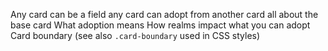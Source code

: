 Any card can be a field
any card can adopt from another card
all about the base card
What adoption means
How realms impact what you can adopt
Card boundary (see also `.card-boundary` used in CSS styles)